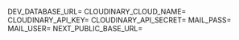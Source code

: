 DEV_DATABASE_URL=
CLOUDINARY_CLOUD_NAME=
CLOUDINARY_API_KEY=
CLOUDINARY_API_SECRET=
MAIL_PASS=
MAIL_USER=
NEXT_PUBLIC_BASE_URL=